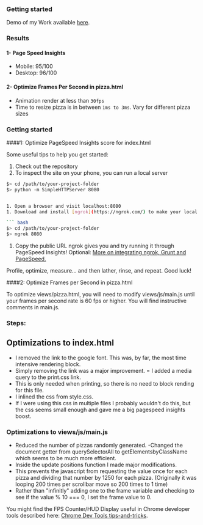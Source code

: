 ### Getting started


Demo of my Work available [here](https://id7oo.github.io/Front_end_course/frontend-nanodegree-optimization/dist/index.html).



### Results

#### 1- Page Speed Insights

- Mobile: 95/100
- Desktop: 96/100

#### 2- Optimize Frames Per Second in pizza.html

- Animation render at less than `30fps`
- Time to resize pizza is in between `1ms to 3ms`. Vary for different pizza sizes


### Getting started

####1: Optimize PageSpeed Insights score for index.html

Some useful tips to help you get started:

1. Check out the repository
1. To inspect the site on your phone, you can run a local server

  ```bash
  $> cd /path/to/your-project-folder
  $> python -m SimpleHTTPServer 8080
  

1. Open a browser and visit localhost:8080
1. Download and install [ngrok](https://ngrok.com/) to make your local server accessible remotely.

  ``` bash
  $> cd /path/to/your-project-folder
  $> ngrok 8080
  ```

1. Copy the public URL ngrok gives you and try running it through PageSpeed Insights! Optional: [More on integrating ngrok, Grunt and PageSpeed.](http://www.jamescryer.com/2014/06/12/grunt-pagespeed-and-ngrok-locally-testing/)

Profile, optimize, measure... and then lather, rinse, and repeat. Good luck!

####2: Optimize Frames per Second in pizza.html

To optimize views/pizza.html, you will need to modify views/js/main.js until your frames per second rate is 60 fps or higher. You will find instructive comments in main.js.

### Steps:

## Optimizations to index.html
- I removed the link to the google font. This was, by far, the most time intensive rendering block.
- Simply removing the link was a major improvement.
= I added a media query to the print.css link.
- This is only needed when printing, so there is no need to block rending for this file.
- I inlined the css from style.css.
- If I were using this css in multiple files I probably wouldn't do this, but the css seems small enough and gave me a big pagespeed insights boost.

### Optimizations to views/js/main.js

- Reduced the number of pizzas randomly generated.
-Changed the document getter from querySelectorAll to getElementsbyClassName which seems to be much more efficient.
- Inside the update positions function I made major modifications.
- This prevents the javascript from requesting the value once for each pizza and dividing that number by 1250 for each pizza. (Originally it was looping 200 times per scrollbar move so 200 times to 1 time)
- Rather than "infinitly" adding one to the frame variable and checking to see if the value % 10 === 0, I set the frame value to 0.

You might find the FPS Counter/HUD Display useful in Chrome developer tools described here: [Chrome Dev Tools tips-and-tricks](https://developer.chrome.com/devtools/docs/tips-and-tricks).


